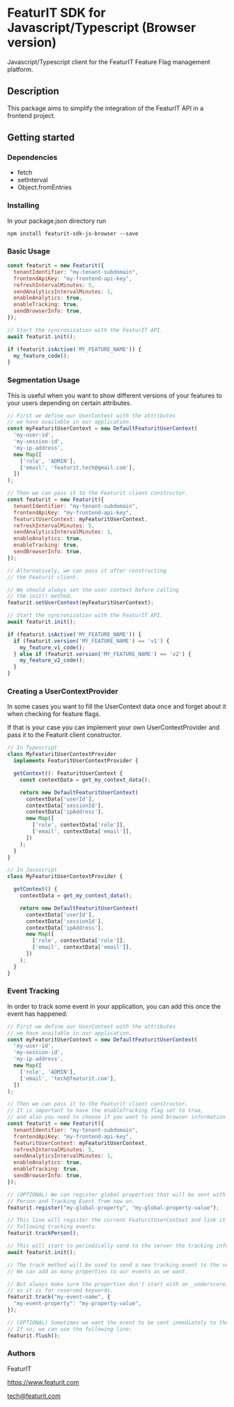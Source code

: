 # FeaturIT SDK for Javascript/Typescript (Browser version)

Javascript/Typescript client for the FeaturIT Feature Flag management platform.

## Description

This package aims to simplify the integration of the FeaturIT API in a frontend project.

## Getting started

### Dependencies

* fetch
* setInterval
* Object.fromEntries

### Installing

In your package.json directory run

`npm install featurit-sdk-js-browser --save`

### Basic Usage

```javascript
const featurit = new Featurit({
  tenantIdentifier: "my-tenant-subdomain",
  frontendApiKey: "my-frontend-api-key",
  refreshIntervalMinutes: 5,
  sendAnalyticsIntervalMinutes: 1,
  enableAnalytics: true,
  enableTracking: true,
  sendBrowserInfo: true,
});

// Start the syncronization with the FeaturIT API.
await featurit.init();

if (featurit.isActive('MY_FEATURE_NAME')) {
  my_feature_code();
}
```

### Segmentation Usage

This is useful when you want to show different versions of your features
to your users depending on certain attributes.

```javascript
// First we define our UserContext with the attributes 
// we have available in our application.
const myFeaturitUserContext = new DefaultFeaturitUserContext(
  'my-user-id',
  'my-session-id',
  'my-ip-address',
  new Map([
    ['role', 'ADMIN'],
    ['email', 'featurit.tech@gmail.com'],
  ])
);

// Then we can pass it to the Featurit client constructor.
const featurit = new Featurit({
  tenantIdentifier: "my-tenant-subdomain",
  frontendApiKey: "my-frontend-api-key",
  featuritUserContext: myFeaturitUserContext,
  refreshIntervalMinutes: 5,
  sendAnalyticsIntervalMinutes: 1,
  enableAnalytics: true,
  enableTracking: true,
  sendBrowserInfo: true,
});

// Alternatively, we can pass it after constructing
// the Featurit client.

// We should always set the user context before calling
// the init() method.
featurit.setUserContext(myFeaturitUserContext);

// Start the syncronization with the FeaturIT API.
await featurit.init();

if (featurit.isActive('MY_FEATURE_NAME')) {
  if (featurit.version('MY_FEATURE_NAME') == 'v1') {
    my_feature_v1_code();
  } else if (featurit.version('MY_FEATURE_NAME') == 'v2') {
    my_feature_v2_code();
  }
}
```

### Creating a UserContextProvider

In some cases you want to fill the UserContext data once and
forget about it when checking for feature flags.

If that is your case you can implement your own UserContextProvider
and pass it to the Featurit client constructor.

```typescript
// In Typescript
class MyFeaturitUserContextProvider
  implements FeaturitUserContextProvider {

  getContext(): FeaturitUserContext {
    const contextData = get_my_context_data();

    return new DefaultFeaturitUserContext(
      contextData['userId'],
      contextData['sessionId'],
      contextData['ipAddress'],
      new Map([
        ['role', contextData['role']],
        ['email', contextData['email']],
      ])
    );
  }
}

// In Javascript
class MyFeaturitUserContextProvider {

  getContext() {
    contextData = get_my_context_data();

    return new DefaultFeaturitUserContext(
      contextData['userId'],
      contextData['sessionId'],
      contextData['ipAddress'],
      new Map([
        ['role', contextData['role']],
        ['email', contextData['email']],
      ])
    );
  }
}
```

### Event Tracking

In order to track some event in your application, you can add this once the event has happened:

```javascript
// First we define our UserContext with the attributes 
// we have available in our application.
const myFeaturitUserContext = new DefaultFeaturitUserContext(
  'my-user-id',
  'my-session-id',
  'my-ip-address',
  new Map([
    ['role', 'ADMIN'],
    ['email', 'tech@featurit.com'],
  ])
);

// Then we can pass it to the Featurit client constructor.
// It is important to have the enableTracking flag set to true,
// and also you need to choose if you want to send browser information with your event.
const featurit = new Featurit({
  tenantIdentifier: "my-tenant-subdomain",
  frontendApiKey: "my-frontend-api-key",
  featuritUserContext: myFeaturitUserContext,
  refreshIntervalMinutes: 5,
  sendAnalyticsIntervalMinutes: 1,
  enableAnalytics: true,
  enableTracking: true,
  sendBrowserInfo: true,
});

// (OPTIONAL) We can register global properties that will be sent with every
// Person and Tracking Event from now on.
featurit.register("my-global-property", "my-global-property-value");

// This line will register the current FeaturitUserContext and link it to all the 
// following tracking events.
featurit.trackPerson();

// This will start to periodically send to the server the tracking information.
await featurit.init();

// The track method will be used to send a new tracking event to the server.
// We can add as many properties to our events as we want.

// But always make sure the properties don't start with an _underscore,
// as it is for reserved keywords.
featurit.track("my-event-name", {
  "my-event-property": "my-property-value",
});

// (OPTIONAL) Sometimes we want the event to be sent inmediately to the server,
// If so, we can use the following line:
featurit.flush();
```

### Authors

FeaturIT

https://www.featurit.com

tech@featurit.com